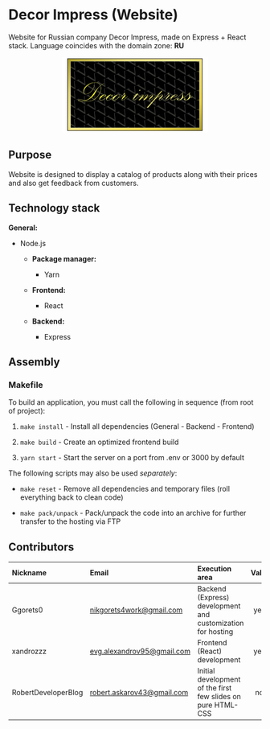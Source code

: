 # Decor Impress (Website)

Website for Russian company Decor Impress, made on Express + React stack. Language coincides with the domain zone: **RU**

<p align='center'>
       <img height=150 src="client\src\images\logo.svg"/>
</p>

## Purpose

Website is designed to display a catalog of products along with their prices and also get feedback from customers.

## Technology stack

**General:**
* Node.js

  * **Package manager:**

      * Yarn

  * **Frontend:**

      * React

  * **Backend:**

      * Express

## Assembly

### Makefile

To build an application, you must call the following in sequence (from root of project):

  1) ```make install``` - Install all dependencies (General - Backend - Frontend)

  2) ```make build``` - Create an optimized frontend build

  3) ```yarn start``` - Start the server on a port from .env or 3000 by default

The following scripts may also be used *separately*:

* ```make reset``` - Remove all dependencies and temporary files (roll everything back to clean code)

* ```make pack/unpack``` - Pack/unpack the code into an archive for further transfer to the hosting via FTP


## Contributors

| Nickname | Email | Execution area | Valid
|:-|:-|:-|:-:|
| Ggorets0 | nikgorets4work@gmail.com | Backend (Express) development and customization for hosting | yes |
| xandrozzz | evg.alexandrov95@gmail.com | Frontend (React) development | yes |
| RobertDeveloperBlog | robert.askarov43@gmail.com | Initial development of the first few slides on pure HTML-CSS | no |

